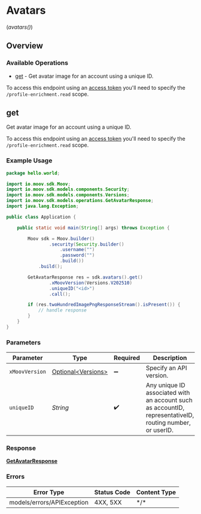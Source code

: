 # Avatars
(*avatars()*)

## Overview

### Available Operations

* [get](#get) - Get avatar image for an account using a unique ID.    

To access this endpoint using an [access token](https://docs.moov.io/api/authentication/access-tokens/) 
you'll need to specify the `/profile-enrichment.read` scope.

## get

Get avatar image for an account using a unique ID.    

To access this endpoint using an [access token](https://docs.moov.io/api/authentication/access-tokens/) 
you'll need to specify the `/profile-enrichment.read` scope.

### Example Usage

```java
package hello.world;

import io.moov.sdk.Moov;
import io.moov.sdk.models.components.Security;
import io.moov.sdk.models.components.Versions;
import io.moov.sdk.models.operations.GetAvatarResponse;
import java.lang.Exception;

public class Application {

    public static void main(String[] args) throws Exception {

        Moov sdk = Moov.builder()
                .security(Security.builder()
                    .username("")
                    .password("")
                    .build())
            .build();

        GetAvatarResponse res = sdk.avatars().get()
                .xMoovVersion(Versions.V202510)
                .uniqueID("<id>")
                .call();

        if (res.twoHundredImagePngResponseStream().isPresent()) {
            // handle response
        }
    }
}
```

### Parameters

| Parameter                                                                                                | Type                                                                                                     | Required                                                                                                 | Description                                                                                              |
| -------------------------------------------------------------------------------------------------------- | -------------------------------------------------------------------------------------------------------- | -------------------------------------------------------------------------------------------------------- | -------------------------------------------------------------------------------------------------------- |
| `xMoovVersion`                                                                                           | [Optional\<Versions>](../../models/components/Versions.md)                                               | :heavy_minus_sign:                                                                                       | Specify an API version.                                                                                  |
| `uniqueID`                                                                                               | *String*                                                                                                 | :heavy_check_mark:                                                                                       | Any unique ID associated with an account such as accountID, representativeID, routing number, or userID. |

### Response

**[GetAvatarResponse](../../models/operations/GetAvatarResponse.md)**

### Errors

| Error Type                 | Status Code                | Content Type               |
| -------------------------- | -------------------------- | -------------------------- |
| models/errors/APIException | 4XX, 5XX                   | \*/\*                      |